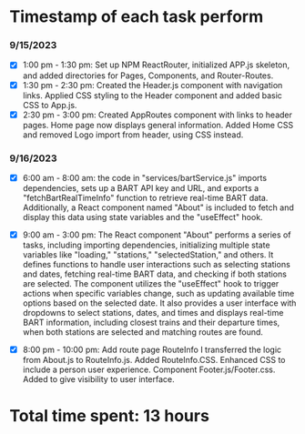 # Timestamp of each task perform

### 9/15/2023

- [x] 1:00 pm - 1:30 pm: Set up NPM ReactRouter, initialized APP.js skeleton, and added directories for Pages, Components, and Router-Routes.
- [x] 1:30 pm - 2:30 pm: Created the Header.js component with navigation links. Applied CSS styling to the Header component and added basic CSS to App.js.
- [x] 2:30 pm - 3:00 pm: Created AppRoutes component with links to header pages. Home page now displays general information. Added Home CSS and removed Logo import from header, using CSS instead.

### 9/16/2023

- [x] 6:00 am - 8:00 am: the code in "services/bartService.js" imports dependencies, sets up a BART API key and URL, and exports a "fetchBartRealTimeInfo" function to retrieve real-time BART data. Additionally, a React component named "About" is included to fetch and display this data using state variables and the "useEffect" hook.

- [x] 9:00 am - 3:00 pm: The React component "About" performs a series of tasks, including importing dependencies, initializing multiple state variables like "loading," "stations," "selectedStation," and others. It defines functions to handle user interactions such as selecting stations and dates, fetching real-time BART data, and checking if both stations are selected. The component utilizes the "useEffect" hook to trigger actions when specific variables change, such as updating available time options based on the selected date. It also provides a user interface with dropdowns to select stations, dates, and times and displays real-time BART information, including closest trains and their departure times, when both stations are selected and matching routes are found.

- [x] 8:00 pm - 10:00 pm: Add route page RouteInfo I transferred the logic from About.js to RouteInfo.js. Added RouteInfo.CSS. Enhanced CSS to include a person user experience. Component Footer.js/Footer.css. Added to give visibility to user interface.

# Total time spent: 13 hours